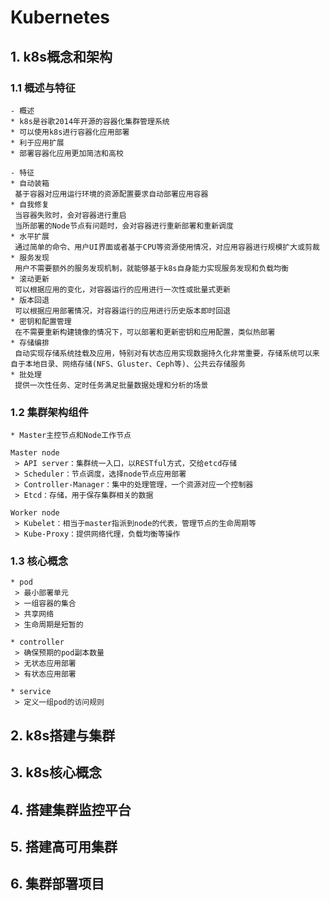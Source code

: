 # Kubernetes

## 1. k8s概念和架构

### 1.1 概述与特征

```
- 概述
* k8s是谷歌2014年开源的容器化集群管理系统
* 可以使用k8s进行容器化应用部署
* 利于应用扩展
* 部署容器化应用更加简洁和高校

- 特征
* 自动装箱
 基于容器对应用运行环境的资源配置要求自动部署应用容器
* 自我修复
 当容器失败时，会对容器进行重启
 当所部署的Node节点有问题时，会对容器进行重新部署和重新调度
* 水平扩展
 通过简单的命令、用户UI界面或者基于CPU等资源使用情况，对应用容器进行规模扩大或剪裁
* 服务发现
 用户不需要额外的服务发现机制，就能够基于k8s自身能力实现服务发现和负载均衡
* 滚动更新
 可以根据应用的变化，对容器运行的应用进行一次性或批量式更新
* 版本回退
 可以根据应用部署情况，对容器运行的应用进行历史版本即时回退
* 密钥和配置管理
 在不需要重新构建镜像的情况下，可以部署和更新密钥和应用配置，类似热部署
* 存储编排
 自动实现存储系统挂载及应用，特别对有状态应用实现数据持久化非常重要，存储系统可以来自于本地目录、网络存储(NFS、Gluster、Ceph等)、公共云存储服务
* 批处理
 提供一次性任务、定时任务满足批量数据处理和分析的场景
```

### 1.2 集群架构组件

```
* Master主控节点和Node工作节点

Master node
 > API server：集群统一入口，以RESTful方式，交给etcd存储
 > Scheduler：节点调度，选择node节点应用部署
 > Controller-Manager：集中的处理管理，一个资源对应一个控制器
 > Etcd：存储，用于保存集群相关的数据
 
Worker node
 > Kubelet：相当于master指派到node的代表，管理节点的生命周期等
 > Kube-Proxy：提供网络代理，负载均衡等操作
```

### 1.3 核心概念

```
* pod
 > 最小部署单元
 > 一组容器的集合
 > 共享网络
 > 生命周期是短暂的

* controller
 > 确保预期的pod副本数量
 > 无状态应用部署
 > 有状态应用部署

* service
 > 定义一组pod的访问规则
```

## 2. k8s搭建与集群





## 3. k8s核心概念



## 4. 搭建集群监控平台



## 5. 搭建高可用集群



## 6. 集群部署项目



















